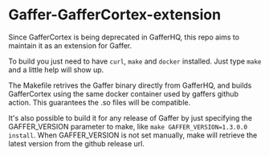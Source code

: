 # Gaffer-GafferCortex-extension
Since GafferCortex is being deprecated in GafferHQ, 
this repo aims to maintain it as an extension for Gaffer.

To build you just need to have `curl`, `make` and `docker` installed. 
Just type `make` and a little help will show up. 

The Makefile retrives the Gaffer binary directly from GafferHQ, and builds
GafferCortex using the same docker container used by gaffers github action. 
This guarantees the .so files will be compatible.

It's also possible to build it for any release of Gaffer by just specifying the 
GAFFER_VERSION parameter to make, like `make GAFFER_VERSION=1.3.0.0 install`. 
When GAFFER_VERSION is not set manually, make will retrieve the latest version 
from the github release url. 

